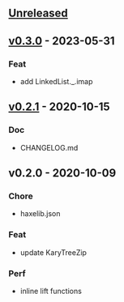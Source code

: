 <a name="unreleased"></a>
## [Unreleased]


<a name="v0.3.0"></a>
## [v0.3.0] - 2023-05-31
### Feat
- add LinkedList._.imap


<a name="v0.2.1"></a>
## [v0.2.1] - 2020-10-15
### Doc
- CHANGELOG.md


<a name="v0.2.0"></a>
## v0.2.0 - 2020-10-09
### Chore
- haxelib.json

### Feat
- update KaryTreeZip

### Perf
- inline lift functions


[Unreleased]: https://github.com/ohmrun/stx_ds/compare/v0.3.0...HEAD
[v0.3.0]: https://github.com/ohmrun/stx_ds/compare/v0.2.1...v0.3.0
[v0.2.1]: https://github.com/ohmrun/stx_ds/compare/v0.2.0...v0.2.1

